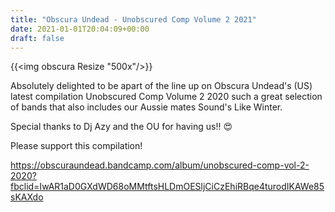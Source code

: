 ```yaml
---
title: "Obscura Undead - Unobscured Comp Volume 2 2021"
date: 2021-01-01T20:04:09+00:00
draft: false
---
```


{{<img obscura Resize "500x"/>}}

Absolutely delighted to be apart of the line up on Obscura Undead's (US) latest compilation Unobscured Comp Volume 2 2020 such a great selection of bands that also includes our Aussie mates Sound's Like Winter.

Special thanks to Dj Azy and the OU for having us!! 😍

Please support this compilation!

https://obscuraundead.bandcamp.com/album/unobscured-comp-vol-2-2020?fbclid=IwAR1aD0GXdWD68oMMtftsHLDmOESljCiCzEhiRBqe4turodIKAWe85sKAXdo
